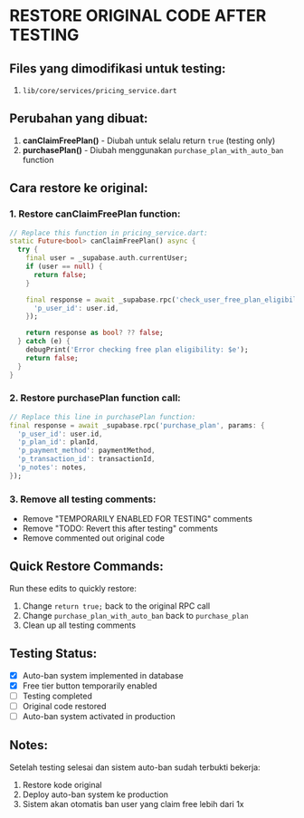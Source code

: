 # RESTORE ORIGINAL CODE AFTER TESTING

## Files yang dimodifikasi untuk testing:
1. `lib/core/services/pricing_service.dart`

## Perubahan yang dibuat:
1. **canClaimFreePlan()** - Diubah untuk selalu return `true` (testing only)
2. **purchasePlan()** - Diubah menggunakan `purchase_plan_with_auto_ban` function

## Cara restore ke original:

### 1. Restore canClaimFreePlan function:
```dart
// Replace this function in pricing_service.dart:
static Future<bool> canClaimFreePlan() async {
  try {
    final user = _supabase.auth.currentUser;
    if (user == null) {
      return false;
    }

    final response = await _supabase.rpc('check_user_free_plan_eligibility', params: {
      'p_user_id': user.id,
    });

    return response as bool? ?? false;
  } catch (e) {
    debugPrint('Error checking free plan eligibility: $e');
    return false;
  }
}
```

### 2. Restore purchasePlan function call:
```dart
// Replace this line in purchasePlan function:
final response = await _supabase.rpc('purchase_plan', params: {
  'p_user_id': user.id,
  'p_plan_id': planId,
  'p_payment_method': paymentMethod,
  'p_transaction_id': transactionId,
  'p_notes': notes,
});
```

### 3. Remove all testing comments:
- Remove "TEMPORARILY ENABLED FOR TESTING" comments
- Remove "TODO: Revert this after testing" comments
- Remove commented out original code

## Quick Restore Commands:
Run these edits to quickly restore:

1. Change `return true;` back to the original RPC call
2. Change `purchase_plan_with_auto_ban` back to `purchase_plan`
3. Clean up all testing comments

## Testing Status:
- [x] Auto-ban system implemented in database
- [x] Free tier button temporarily enabled
- [ ] Testing completed
- [ ] Original code restored
- [ ] Auto-ban system activated in production

## Notes:
Setelah testing selesai dan sistem auto-ban sudah terbukti bekerja:
1. Restore kode original
2. Deploy auto-ban system ke production
3. Sistem akan otomatis ban user yang claim free lebih dari 1x
